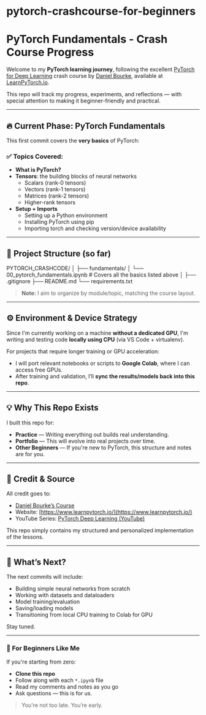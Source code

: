 # pytorch-crashcourse-for-beginners
# PyTorch Fundamentals - Crash Course Progress

Welcome to my **PyTorch learning journey**, following the excellent [PyTorch for Deep Learning](https://github.com/mrdbourke/pytorch-deep-learning) crash course by [Daniel Bourke](https://github.com/mrdbourke), available at [LearnPyTorch.io](https://www.learnpytorch.io/).

This repo will track my progress, experiments, and reflections — with special attention to making it beginner-friendly and practical.

---

## 🔥 Current Phase: PyTorch Fundamentals

This first commit covers the **very basics** of PyTorch:

### ✅ Topics Covered:
- **What is PyTorch?**
- **Tensors**: the building blocks of neural networks
  - Scalars (rank-0 tensors)
  - Vectors (rank-1 tensors)
  - Matrices (rank-2 tensors)
  - Higher-rank tensors
- **Setup + Imports**
  - Setting up a Python environment
  - Installing PyTorch using pip
  - Importing torch and checking version/device availability

---

## 🚧 Project Structure (so far)

PYTORCH_CRASHCODE/
│
├── fundamentals/
│ └── 00_pytorch_fundamentals.ipynb # Covers all the basics listed above
│
├── .gitignore
├── README.md
└── requirements.txt


> **Note:** I aim to organize by module/topic, matching the course layout.

---

## ⚙️ Environment & Device Strategy

Since I'm currently working on a machine **without a dedicated GPU**, I'm writing and testing code **locally using CPU** (via VS Code + virtualenv).

For projects that require longer training or GPU acceleration:
- I will port relevant notebooks or scripts to **Google Colab**, where I can access free GPUs.
- After training and validation, I’ll **sync the results/models back into this repo**.

---

## 💡 Why This Repo Exists

I built this repo for:
- **Practice** — Writing everything out builds real understanding.
- **Portfolio** — This will evolve into real projects over time.
- **Other Beginners** — If you're new to PyTorch, this structure and notes are for you.

---

## 📌 Credit & Source

All credit goes to:
- [Daniel Bourke’s Course](https://github.com/mrdbourke/pytorch-deep-learning)
- Website: [https://www.learnpytorch.io/](https://www.learnpytorch.io/)
- YouTube Series: [PyTorch Deep Learning (YouTube)](https://www.youtube.com/playlist?list=PLy-5gUQx0QkP1nAXA3uVzXuwlKfD9b9iG)

This repo simply contains my structured and personalized implementation of the lessons.

---

## 🧭 What’s Next?

The next commits will include:
- Building simple neural networks from scratch
- Working with datasets and dataloaders
- Model training/evaluation
- Saving/loading models
- Transitioning from local CPU training to Colab for GPU

Stay tuned.

---

### 🚀 For Beginners Like Me

If you're starting from zero:
- **Clone this repo**
- Follow along with each `*.ipynb` file
- Read my comments and notes as you go
- Ask questions — this is for us.

> You're not too late. You’re early.

